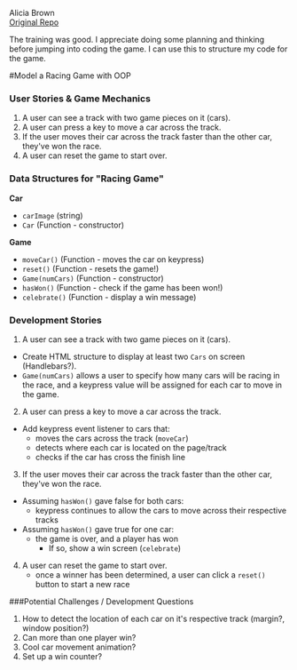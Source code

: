 Alicia Brown
<br>[Original Repo](https://github.com/sf-wdi-31/oop-game-training)

The training was good. I appreciate doing some planning and thinking before jumping into coding the game. I can use this to structure my code for the game.


#Model a Racing Game with OOP


### User Stories & Game Mechanics
1. A user can see a track with two game pieces on it (cars).
2. A user can press a key to move a car across the track.
3. If the user moves their car across the track faster than the other car, they've won the race.
4. A user can reset the game to start over.

### Data Structures for "Racing Game"

**Car**
  - `carImage` (string)
  - `Car` (Function - constructor)

**Game**
  - `moveCar()` (Function - moves the car on keypress)
  - `reset()` (Function - resets the game!)
  - `Game(numCars)` (Function - constructor)
  - `hasWon()` (Function - check if the game has been won!)
  - `celebrate()` (Function - display a win message)

### Development Stories

1. A user can see a track with two game pieces on it (cars).
  * Create HTML structure to display at least two `Cars` on screen (Handlebars?).
  * `Game(numCars)` allows a user to specify how many cars will be racing in the race, and a keypress value will be assigned for each car to move in the game.


2.  A user can press a key to move a car across the track.
  * Add keypress event listener to cars that:
     - moves the cars across the track (`moveCar`)
     - detects where each car is located on the page/track
     - checks if the car has cross the finish line

3. If the user moves their car across the track faster than the other car, they've won the race.
  * Assuming `hasWon()` gave false for both cars:
    - keypress continues to allow the cars to move across their respective tracks
  * Assuming `hasWon()` gave true for one car:
    - the game is over, and a player has won
      * If so, show a win screen (`celebrate`)

4. A user can reset the game to start over.
    - once a winner has been determined, a user can click a `reset()` button to start a new race


###Potential Challenges / Development Questions

1. How to detect the location of each car on it's respective track (margin?, window position?)
2. Can more than one player win?
3. Cool car movement animation?
4. Set up a win counter?
